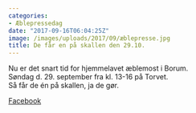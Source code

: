 ```yaml
---
categories:
- Æblepressedag
date: "2017-09-16T06:04:25Z"
image: /images/uploads/2017/09/æblepresse.jpg
title: De får en på skallen den 29.10.
---
```


Nu er det snart tid for hjemmelavet æblemost i Borum.  
Søndag d. 29. september fra kl. 13-16 på Torvet.  
Så får de én på skallen, ja de gør.

[Facebook](https://www.facebook.com/events/1990322727906490/?acontext=%7B%22ref%22%3A%224%22%2C%22feed_story_type%22%3A%22370%22%2C%22action_history%22%3A%22null%22%7D)